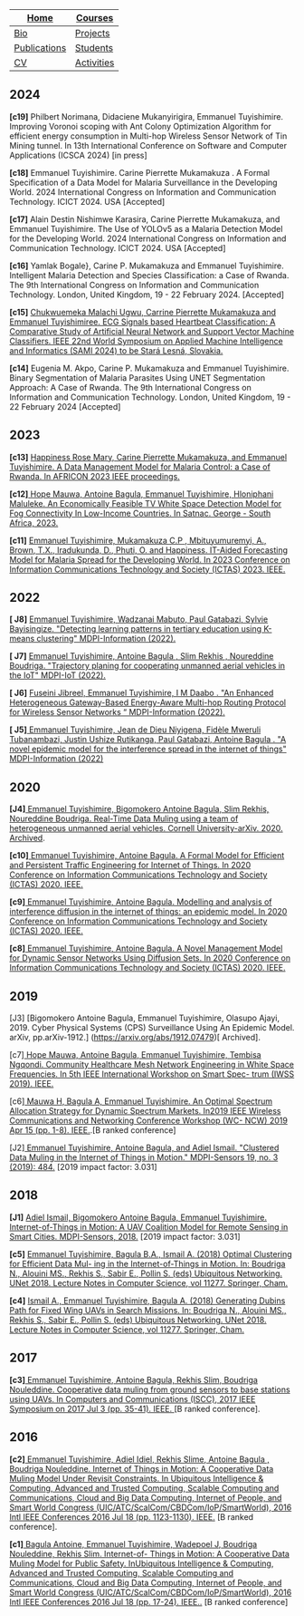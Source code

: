 |[Home](https://etuyishimire.github.io)|[Courses](https://etuyishimire.github.io/Courses)|
| --- | --- |
|[Bio](https://etuyishimire.github.io/Bio)| [Projects](https://etuyishimire.github.io/Projects)|
|[Publications](https://etuyishimire.github.io/Publications/)|[Students](https://etuyishimire.github.io/Students)|
|[CV](https://etuyishimire.github.io/CV/)|[Activities](https://etuyishimire.github.io/Activities)|
 

## 2024

 **[c19]** Philbert Norimana, Didaciene Mukanyirigira, Emmanuel Tuyishimire. Improving Voronoi scoping with Ant Colony Optimization Algorithm for efficient energy consumption in Multi-hop Wireless Sensor Network of Tin Mining tunnel. In 13th International Conference on Software and Computer Applications (ICSCA 2024) [in press]

  **[c18]** Emmanuel Tuyishimire. Carine Pierrette Mukamakuza . A Formal Specification of a Data Model for Malaria Surveillance in the Developing World.  2024 International Congress on
Information and Communication Technology. ICICT 2024.  USA [Accepted]

 **[c17]** Alain Destin Nishimwe Karasira, Carine Pierrette Mukamakuza, and Emmanuel Tuyishimire. The Use of YOLOv5 as a Malaria Detection Model for the Developing World. 2024 International Congress on
Information and Communication Technology. ICICT 2024.  USA [Accepted]

**[c16]** Yamlak Bogale}, Carine P. Mukamakuza and Emmanuel Tuyishimire. Intelligent Malaria Detection and Species Classification: a Case of Rwanda. The 9th International Congress on Information and Communication Technology. London, United Kingdom, 19 - 22 February 2024.  [Accepted]

**[c15]** [Chukwuemeka Malachi Ugwu, Carrine Pierrette Mukamakuza and Emmanuel Tuyishimiree. ECG Signals based Heartbeat Classification: A Comparative Study of Artificial Neural Network and Support Vector Machine Classifiers.  IEEE 22nd World Symposium on Applied Machine Intelligence and Informatics (SAMI 2024) to be Stará Lesná, Slovakia.](https://ieeexplore.ieee.org/document/10432834)

**[c14]** Eugenia M. Akpo, Carine P. Mukamakuza and Emmanuel Tuyishimire. Binary Segmentation of Malaria Parasites Using UNET Segmentation Approach: A Case of Rwanda. The 9th International Congress on Information and Communication Technology. London, United Kingdom, 19 - 22 February 2024 [Accepted]

## 2023

**[c13]** [Happiness Rose Mary, Carine Pierrette Mukamakuza, and Emmanuel Tuyishimire. A Data Management Model for Malaria Control: a Case of Rwanda. In AFRICON 2023 IEEE proceedings.](https://ieeexplore.ieee.org/abstract/document/10293671)

**[c12]**[ Hope Mauwa, Antoine Bagula, Emmanuel Tuyishimire, Hloniphani Maluleke. An Economically Feasible TV White Space Detection Model for Fog Connectivity In Low-Income Countries.  In  Satnac. George - South Africa, 2023.](https://www.researchgate.net/publication/369417143_An_Economically_Feasible_TV_White_Space_Detection_Model_for_Fog_Connectivity_In_Low-Income_Countries)


**[c11]** [Emmanuel Tuyishimire, Mukamakuza C.P , Mbituyumuremyi, A., Brown, T.X., Iradukunda, D., Phuti, O. and Happiness. IT-Aided Forecasting Model for Malaria Spread for the Developing World. In 2023 Conference on Information Communications Technology and Society (ICTAS) 2023. IEEE.](https://ieeexplore.ieee.org/abstract/document/10082725)

## 2022

 **[ J8]** [Emmanuel Tuyishimire, Wadzanai Mabuto, Paul Gatabazi, Sylvie Bayisingize. "Detecting learning patterns in tertiary education using K-means clustering" MDPI-Information  (2022).](https://www.mdpi.com/2078-2489/13/2/94)

 **[ J7]** [Emmanuel Tuyishimire, Antoine Bagula ,  Slim Rekhis , Noureddine Boudriga. "Trajectory planing for cooperating unmanned aerial vehicles in the IoT" MDPI-IoT  (2022).](https://www.mdpi.com/2624-831X/3/1/10)

**[ J6]**  [Fuseini Jibreel, Emmanuel Tuyishimire, I M Daabo . "An Enhanced Heterogeneous Gateway-Based Energy-Aware Multi-hop Routing Protocol for Wireless Sensor Networks “   MDPI-Information  (2022).](https://www.mdpi.com/2078-2489/13/4/166)

 **[ J5]**[ Emmanuel Tuyishimire, Jean de Dieu Niyigena, Fidèle Mweruli Tubanambazi, Justin Ushize Rutikanga, Paul Gatabazi, Antoine Bagula . "A novel epidemic model for the interference spread in the internet of things" MDPI-Information  (2022) ](https://www.mdpi.com/2078-2489/13/4/181)

## 2020

**[J4]**[ Emmanuel Tuyishimire, Bigomokero Antoine Bagula, Slim Rekhis, Noureddine Boudriga. Real-Time Data Muling using a team of heterogeneous unmanned aerial vehicles. Cornell University-arXiv. 2020.]() [Archived](https://arxiv.org/abs/1912.08846 ).

**[c10]**[ Emmanuel Tuyishimire, Antoine Bagula. A Formal Model for Efficient and Persistent Traffic Engineering for Internet of Things. In 2020 Conference on Information Communications Technology and Society (ICTAS) 2020. IEEE.](https://ieeexplore.ieee.org/abstract/document/9082478 )

**[c9]**[ Emmanuel Tuyishimire, Antoine Bagula. Modelling and analysis of interference diffusion in the internet of things: an epidemic model. In 2020 Conference on Information Communications Technology and Society (ICTAS) 2020. IEEE.](https://ieeexplore.ieee.org/abstract/document/9082472 )

**[c8]**[ Emmanuel Tuyishimire, Antoine Bagula. A Novel Management Model for Dynamic Sensor Networks Using Diffusion Sets. In 2020 Conference on Information Communications Technology and Society (ICTAS) 2020. IEEE.](https://ieeexplore.ieee.org/abstract/document/9082465)

## 2019

[J3] [Bigomokero Antoine Bagula, Emmanuel Tuyishimire, Olasupo Ajayi, 2019. Cyber Physical Systems (CPS) Surveillance Using An Epidemic Model. arXiv, pp.arXiv-1912.] (https://arxiv.org/abs/1912.07479)[ Archived].

[c7][ Hope Mauwa, Antoine Bagula, Emmanuel Tuyishimire, Tembisa Ngqondi. Community Healthcare Mesh Network Engineering in White Space Frequencies. In 5th IEEE International Workshop on Smart Spec- trum (IWSS 2019). IEEE.]( https://ieeexplore.ieee.org/abstract/document/8996129)

[c6][ Mauwa H, Bagula A, Emmanuel Tuyishimire. An Optimal Spectrum Allocation Strategy for Dynamic Spectrum Markets. In2019 IEEE Wireless Communications and Networking Conference Workshop (WC- NCW) 2019 Apr 15 (pp. 1-8). IEEE.](https://ieeexplore.ieee.org/abstract/document/8923225 ).[B ranked conference]

[J2][ Emmanuel Tuyishimire, Antoine Bagula, and Adiel Ismail. "Clustered Data Muling in the Internet of Things in Motion." MDPI-Sensors 19, no. 3 (2019): 484.](https://www.mdpi.com/1424-8220/19/3/484 ) [2019 impact factor: 3.031]


## 2018

**[J1]** [Adiel Ismail, Bigomokero Antoine Bagula, Emmanuel Tuyishimire. Internet-of-Things in Motion: A UAV Coalition Model for Remote Sensing in Smart Cities. MDPI-Sensors, 2018.](https://www.mdpi.com/1424-8220/18/7/2184 ) [2019 impact factor: 3.031]

**[c5]** [Emmanuel Tuyishimire, Bagula B.A., Ismail A. (2018) Optimal Clustering for Efficient Data Mul- ing in the Internet-of-Things in Motion. In: Boudriga N., Alouini MS., Rekhis S., Sabir E., Pollin S.     (eds) Ubiquitous Networking. UNet 2018. Lecture Notes in Computer Science, vol 11277. Springer,  Cham.]( https://link.springer.com/chapter/10.1007/978-3-030-02849-7_32)

**[c4]** [Ismail A., Emmanuel Tuyishimire, Bagula A. (2018) Generating Dubins Path for Fixed Wing UAVs in Search Missions. In: Boudriga N., Alouini MS., Rekhis S., Sabir E., Pollin S. (eds) Ubiquitous Networking. UNet 2018. Lecture Notes in Computer Science, vol 11277. Springer, Cham.]( https://link.springer.com/chapter/10.1007/978-3-030-02849-7_31)

## 2017

**[c3]**[ Emmanuel Tuyishimire, Antoine Bagula, Rekhis Slim, Boudriga Nouleddine. Cooperative data muling from ground sensors to base stations using UAVs. In Computers and Communications (ISCC), 2017 IEEE Symposium on 2017 Jul 3 (pp. 35-41). IEEE. ]( https://ieeexplore.ieee.org/abstract/document/8024501) [B ranked conference].

## 2016

**[c2]**[ Emmanuel Tuyishimire, Adiel Idiel, Rekhis Slime, Antoine Bagula , Boudriga Nouleddine. Internet of Things in Motion: A Cooperative Data Muling Model Under Revisit Constraints. In Ubiquitous Intelligence & Computing, Advanced and Trusted Computing, Scalable Computing and Communications, Cloud and Big Data Computing, Internet of People, and Smart World Congress (UIC/ATC/ScalCom/CBDCom/IoP/SmartWorld), 2016 Intl IEEE Conferences 2016 Jul 18 (pp. 1123-1130). IEEE.]( https://ieeexplore.ieee.org/abstract/document/7816969) [B ranked conference].

**[c1]**[ Bagula Antoine, Emmanuel Tuyishimire, Wadepoel J, Boudriga Nouleddine, Rekhis Slim. Internet-of- Things in Motion: A Cooperative Data Muling Model for Public Safety. InUbiquitous Intelligence & Computing, Advanced and Trusted Computing, Scalable Computing and Communications, Cloud and Big Data Computing, Internet of People, and Smart World Congress (UIC/ATC/ScalCom/CBDCom/IoP/SmartWorld), 2016 Intl IEEE Conferences 2016 Jul 18 (pp. 17-24). IEEE..]( https://ieeexplore.ieee.org/abstract/document/7816822) [B ranked conference]

